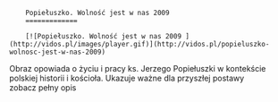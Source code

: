 
        Popiełuszko. Wolność jest w nas 2009 
        =============
        
        [![Popiełuszko. Wolność jest w nas 2009 ](http://vidos.pl/images/player.gif)](http://vidos.pl/popieluszko-wolnosc-jest-w-nas-2009)
        
        
 Obraz opowiada o życiu i pracy ks. Jerzego Popiełuszki w kontekście polskiej historii i kościoła. Ukazuje ważne dla przyszłej postawy zobacz pełny opis
    